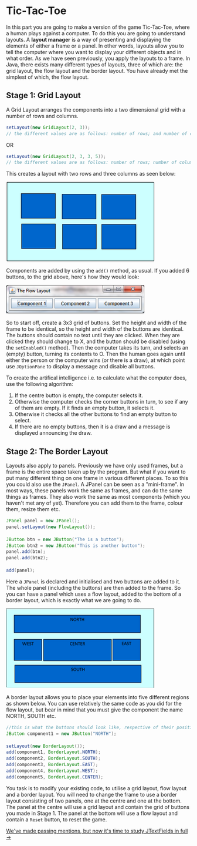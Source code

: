 Tic-Tac-Toe
===

In this part you are going to make a version of the game Tic-Tac-Toe, where a human plays against a computer. To do this you are going to understand layouts. A **layout manager** is a way of presenting and displaying the elements of either a frame or a panel. In other words, layouts allow you to tell the computer where you want to display your different objects and in what order. As we have seen previously, you  apply the layouts to a frame. In Java, there exists many different types of layouts, three of which are: the grid layout, the flow layout and the border layout. You have already met the simplest of which, the flow layout.

## Stage 1: Grid Layout
A Grid Layout arranges the components into a two dimensional grid with a number of rows and columns.

```java
setLayout(new GridLayout(2, 3));
// the different values are as follows: number of rows; and number of columns.
```

OR

```java
setLayout(new GridLayout(2, 3, 3, 5));
// the different values are as follows: number of rows; number of columns; horizontal padding and vertical padding.
```

This creates a layout with two rows and three columns as seen below:

![The grid layout](../../Images/Chapter-IV/Layouts/grid_layout.png)

Components are added by using the `add()` method, as usual. If you added 6 buttons, to the grid above, here's how they would look:

![The flow layout in Java](../../Images/Chapter-IV/Layouts/the_flow_layout.png)

So to start off, create a 3x3 grid of buttons. Set the height and width of the frame to be identical, so the height and width of the buttons are identical. The buttons should contain no text until they are clicked. When they are clicked they should change to X, and the button should be disabled (using the `setEnabled()` method). Then the computer takes its turn, and selects an (empty) button, turning its contents to O. Then the human goes again until either the person or the computer wins (or there is a draw), at which point use `JOptionPane` to display a message and disable all buttons.

To create the artifical intelligence i.e. to calculate what the computer does, use the following algorithm:
1. If the centre button is empty, the computer selects it.
2. Otherwise the computer checks the corner buttons in turn, to see if any of them are empty. If it finds an empty button, it selects it.
3. Otherwise it checks all the other buttons to find an empty button to select.
4. If there are no empty buttons, then it is a draw and a message is displayed announcing the draw.

## Stage 2: The Border Layout
Layouts also apply to panels. Previously we have only used frames, but a frame is the entire space taken up by the program. But what if you want to put many different thing on one frame in various different places. To so this you could also use the `JPanel`. A JPanel can be seen as a "mini-frame". In most ways, these panels work the same as frames, and can do the same things as frames. They also work the same as most components (which you haven't met any of yet). Therefore you can add them to the frame, colour them, resize them etc.

```java
JPanel panel = new JPanel();
panel.setLayout(new FlowLayout());

JButton btn = new JButton("The is a button");
JButton btn2 = new JButton("This is another button");
panel.add(btn);
panel.add(btn2);

add(panel);
```

Here a `JPanel` is declared and initialised and two buttons are added to it. The whole panel (including the buttons) are then added to the frame. So you can have a panel which uses a flow layout, added to the bottom of a border layout, which is exactly what we are going to do.

![The border layout](../../Images/Chapter-IV/Layouts/border_layout.png)

A border layout allows you to place your elements into five different regions as shown below. You can use relatively the same code as you did for the flow layout, but bear in mind that you must give the component the name NORTH, SOUTH etc.  

```java
//this is what the buttons should look like, respective of their positions
JButton component1 = new JButton("NORTH");

setLayout(new BorderLayout());
add(component1, BorderLayout.NORTH);
add(component2, BorderLayout.SOUTH);
add(component3, BorderLayout.EAST);
add(component4, BorderLayout.WEST);
add(component5, BorderLayout.CENTER);
```

You task is to modify your existing code, to utilise a grid layout, flow layout and a border layout. You will need to change the frame to use a border layout consisting of two panels, one at the centre and one at the bottom. The panel at the centre will use a grid layout and contain the grid of buttons you made in Stage 1. The panel at the bottom will use a flow layout and contain a `Reset` button, to reset the game.

[We've made passing mentions, but now it's time to study JTextFields in full &rarr;](./Part-VI:-Text-Fields.html)
